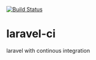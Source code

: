 [![Build Status](https://travis-ci.org/KimJongCal/laravel-ci.svg?branch=master)](https://travis-ci.org/KimJongCal/laravel-ci)

# laravel-ci
laravel with continous integration
